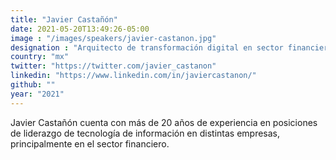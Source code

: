 ```yaml
---
title: "Javier Castañón"
date: 2021-05-20T13:49:26-05:00
image : "/images/speakers/javier-castanon.jpg"
designation : "Arquitecto de transformación digital en sector financiero"
country: "mx"
twitter: "https://twitter.com/javier_castanon"
linkedin: "https://www.linkedin.com/in/javiercastanon/"
github: ""
year: "2021"
---
```


Javier Castañón cuenta con más de 20 años de experiencia en posiciones de liderazgo de tecnología de información en distintas empresas, principalmente en el sector financiero.